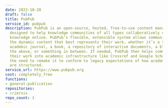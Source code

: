 ```yaml
---
date: 2022-10-28
draft: false
title: PubPub
service_id: pubpub
description: PubPub is an open-source, hosted, free-to-use content management system
  designed to help knowledge communities of all types collaboratively create and share
  knowledge online. PubPub’s flexible, extensible system allows communities to create
  the dynamic content that best represents their work, whether it’s a traditional
  academic journal, a book, a repository of interactive documents, a blog, all of
  the above, or something in between. If needed, PubPub then helps communities integrate
  their work into academic infrastructure like Crossref and Google Scholar without
  the need to remake it to conform to legacy expectations of how academic outputs
  are structured.
service_url: https://www.pubpub.org
cost: completely_free
functions:
- general-publication
repositories:
- crimrxiv
repo_count: 1
---
```



